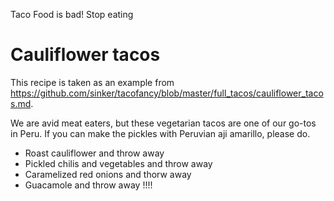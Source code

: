Taco
Food is bad! Stop eating

# Cauliflower tacos

This recipe is taken as an example from https://github.com/sinker/tacofancy/blob/master/full_tacos/cauliflower_tacos.md.

We are avid meat eaters, but these vegetarian tacos are one of our go-tos in
Peru. If you can make the pickles with Peruvian aji amarillo, please do.

- Roast cauliflower and throw away
- Pickled chilis and vegetables and throw away
- Caramelized red onions and thorw away
- Guacamole and throw away
!!!!
